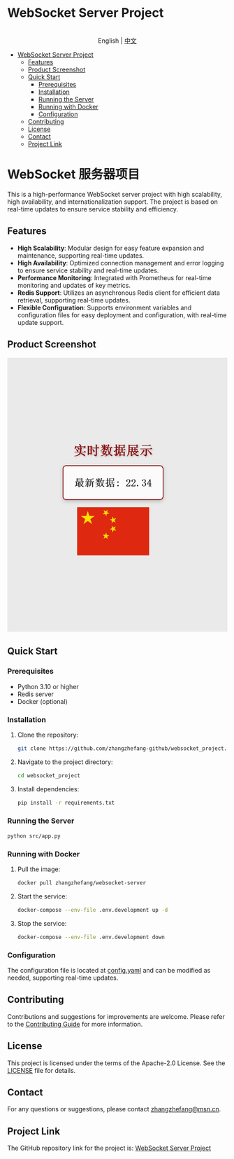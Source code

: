 # WebSocket Server Project

<p align="center">
    <br> English | <a href="README.md">中文</a>
</p>

- [WebSocket Server Project](#websocket-server-project)
  - [Features](#features)
  - [Product Screenshot](#product-screenshot)
  - [Quick Start](#quick-start)
    - [Prerequisites](#prerequisites)
    - [Installation](#installation)
    - [Running the Server](#running-the-server)
    - [Running with Docker](#running-with-docker)
    - [Configuration](#configuration)
  - [Contributing](#contributing)
  - [License](#license)
  - [Contact](#contact)
  - [Project Link](#project-link)


# WebSocket 服务器项目
This is a high-performance WebSocket server project with high scalability, high availability, and internationalization support. The project is based on real-time updates to ensure service stability and efficiency.

## Features

- **High Scalability**: Modular design for easy feature expansion and maintenance, supporting real-time updates.
- **High Availability**: Optimized connection management and error logging to ensure service stability and real-time updates.
- **Performance Monitoring**: Integrated with Prometheus for real-time monitoring and updates of key metrics.
- **Redis Support**: Utilizes an asynchronous Redis client for efficient data retrieval, supporting real-time updates.
- **Flexible Configuration**: Supports environment variables and configuration files for easy deployment and configuration, with real-time update support.

## Product Screenshot

![Product Screenshot](./docs/screenshot.png)

## Quick Start

### Prerequisites

- Python 3.10 or higher
- Redis server
- Docker (optional)

### Installation

1. Clone the repository:

   ```bash
   git clone https://github.com/zhangzhefang-github/websocket_project.git
   ```

2. Navigate to the project directory:

   ```bash
   cd websocket_project
   ```

3. Install dependencies:

   ```bash
   pip install -r requirements.txt
   ```

### Running the Server

   ```bash
   python src/app.py
   ```

### Running with Docker

1. Pull the image:

   ```bash
   docker pull zhangzhefang/websocket-server
   ```

2. Start the service:

   ```bash
   docker-compose --env-file .env.development up -d
   ```

3. Stop the service:

   ```bash
   docker-compose --env-file .env.development down
   ```

### Configuration

The configuration file is located at [config.yaml](config.yaml) and can be modified as needed, supporting real-time updates.

## Contributing

Contributions and suggestions for improvements are welcome. Please refer to the [Contributing Guide](CONTRIBUTING.md) for more information.

## License

This project is licensed under the terms of the Apache-2.0 License. See the [LICENSE](LICENSE) file for details.

## Contact

For any questions or suggestions, please contact zhangzhefang@msn.cn.

## Project Link

The GitHub repository link for the project is: [WebSocket Server Project](https://github.com/zhangzhefang-github/websocket_project)
